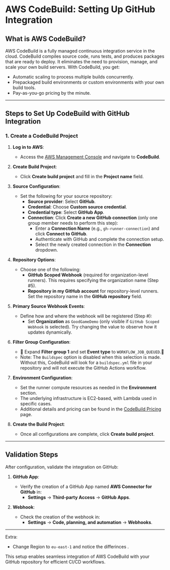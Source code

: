 # AWS CodeBuild: Setting Up GitHub Integration

## **What is AWS CodeBuild?**

AWS CodeBuild is a fully managed continuous integration service in the cloud. CodeBuild compiles source code, runs tests, and produces packages that are ready to deploy. It eliminates the need to provision, manage, and scale your own build servers. With CodeBuild, you get:

- Automatic scaling to process multiple builds concurrently.
- Prepackaged build environments or custom environments with your own build tools.
- Pay-as-you-go pricing by the minute.

---

## **Steps to Set Up CodeBuild with GitHub Integration**

### **1. Create a CodeBuild Project**

1. **Log in to AWS**:
   - Access the [AWS Management Console](https://aws.amazon.com/console/) and navigate to **CodeBuild**.

2. **Create Build Project**:
   - Click **Create build project** and fill in the **Project name** field.

3. **Source Configuration**:
   - Set the following for your source repository:
     - **Source provider**: Select **GitHub**.
     - **Credential**: Choose **Custom source credential**.
     - **Credential type**: Select **GitHub App**.
     - **Connection**: Click **Create a new GitHub connection** (only one group member needs to perform this step):
       - Enter a **Connection Name** (e.g., `gh-runner-connection`) and click **Connect to GitHub**.
       - Authenticate with GitHub and complete the connection setup.
       - Select the newly created connection in the **Connection** dropdown.

4. **Repository Options**:
   - Choose one of the following:
     - **GitHub Scoped Webhook** (required for organization-level runners). This requires specifying the organization name (Step #5).
     - **Repository in my GitHub account** for repository-level runners. Set the repository name in the **GitHub repository** field.

5. **Primary Source Webhook Events**:
   - Define how and where the webhook will be registered (Step #):
     - Set **Organization** as `GoodGameDemo` (only visible if `GitHub Scoped Webhook` is selected). Try changing the value to observe how it updates dynamically.

6. **Filter Group Configuration**:
   - 🚨 Expand **Filter group 1** and set **Event type** to `WORKFLOW_JOB_QUEUED`.🚨
   - Note: The `Buildspec` option is disabled when this selection is made. Without this, CodeBuild will look for a `buildspec.yml` file in your repository and will not execute the GitHub Actions workflow.

7. **Environment Configuration**:
   - Set the runner compute resources as needed in the **Environment** section. 
   - The underlying infrastructure is EC2-based, with Lambda used in specific cases.
   - Additional details and pricing can be found in the [CodeBuild Pricing](https://aws.amazon.com/codebuild/pricing/) page.

8. **Create the Build Project**:
   - Once all configurations are complete, click **Create build project**.

---

## **Validation Steps**

After configuration, validate the integration on GitHub:

1. **GitHub App**:
   - Verify the creation of a GitHub App named **AWS Connector for GitHub** in:
     - **Settings** → **Third-party Access** → **GitHub Apps**.

2. **Webhook**:
   - Check the creation of the webhook in:
     - **Settings** → **Code, planning, and automation** → **Webhooks**.

---

Extra:
 - Change Region to `eu-east-1` and notice the differinces .

This setup enables seamless integration of AWS CodeBuild with your GitHub repository for efficient CI/CD workflows.